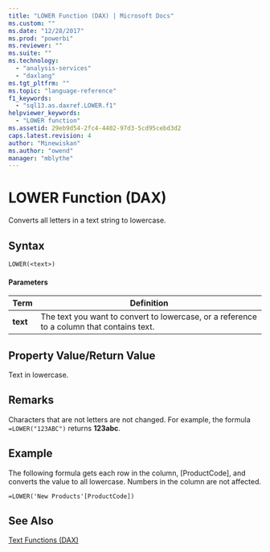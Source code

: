 ```yaml
---
title: "LOWER Function (DAX) | Microsoft Docs"
ms.custom: ""
ms.date: "12/28/2017"
ms.prod: "powerbi"
ms.reviewer: ""
ms.suite: ""
ms.technology: 
  - "analysis-services"
  - "daxlang"
ms.tgt_pltfrm: ""
ms.topic: "language-reference"
f1_keywords: 
  - "sql13.as.daxref.LOWER.f1"
helpviewer_keywords: 
  - "LOWER function"
ms.assetid: 29eb9d54-2fc4-4402-97d3-5cd95cebd3d2
caps.latest.revision: 4
author: "Minewiskan"
ms.author: "owend"
manager: "mblythe"
---
```

# LOWER Function (DAX)
Converts all letters in a text string to lowercase.  
  
## Syntax  
  
```  
LOWER(<text>)  
```  
  
#### Parameters  
  
|Term|Definition|  
|--------|--------------|  
|**text**|The text you want to convert to lowercase, or a reference to a column that contains text.|  
  
## Property Value/Return Value  
Text in lowercase.  
  
## Remarks  
Characters that are not letters are not changed. For example, the formula `=LOWER("123ABC")` returns **123abc**.  
  
## Example  
The following formula gets each row in the column, [ProductCode], and converts the value to all lowercase. Numbers in the column are not affected.  
  
```  
=LOWER('New Products'[ProductCode])  
```  
  
## See Also  
[Text Functions &#40;DAX&#41;](../DAX/text-functions-dax.md)  
  
